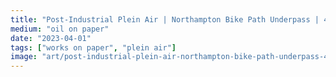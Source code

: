 ```yaml
---
title: "Post-Industrial Plein Air | Northampton Bike Path Underpass | 42.329047, -72.632236, Looking East"
medium: "oil on paper"
date: "2023-04-01"
tags: ["works on paper", "plein air"]
image: "art/post-industrial-plein-air-northampton-bike-path-underpass-42-329047-72-632236-looking-east.jpg"
---
```

